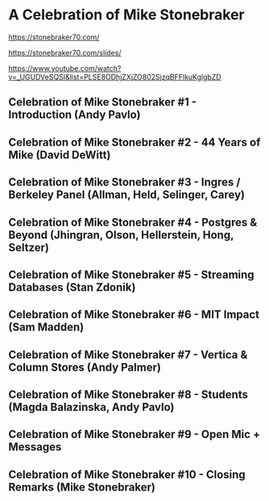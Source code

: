 # A Celebration of Mike Stonebraker

https://stonebraker70.com/

https://stonebraker70.com/slides/

https://www.youtube.com/watch?v=_UGUDVeSQSI&list=PLSE8ODhjZXjZO802SjzqBFFlkuKglgbZD

## Celebration of Mike Stonebraker #1 - Introduction (Andy Pavlo)

## Celebration of Mike Stonebraker #2 - 44 Years of Mike (David DeWitt)

## Celebration of Mike Stonebraker #3 - Ingres / Berkeley Panel (Allman, Held, Selinger, Carey)

## Celebration of Mike Stonebraker #4 - Postgres & Beyond (Jhingran, Olson, Hellerstein, Hong, Seltzer)

## Celebration of Mike Stonebraker #5 - Streaming Databases (Stan Zdonik)

## Celebration of Mike Stonebraker #6 - MIT Impact (Sam Madden)

## Celebration of Mike Stonebraker #7 - Vertica & Column Stores (Andy Palmer)

## Celebration of Mike Stonebraker #8 - Students (Magda Balazinska, Andy Pavlo)

## Celebration of Mike Stonebraker #9 - Open Mic + Messages

## Celebration of Mike Stonebraker #10 - Closing Remarks (Mike Stonebraker)
